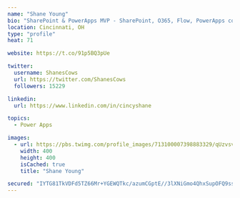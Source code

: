 ```yaml
---
name: "Shane Young"
bio: "SharePoint & PowerApps MVP - SharePoint, O365, Flow, PowerApps consulting? @PowerApps911 | Pure Snark? You found it."
location: Cincinnati, OH
type: "profile"
heat: 71

website: https://t.co/91p5BQ3pUe

twitter:
  username: ShanesCows
  url: https://twitter.com/ShanesCows
  followers: 15229

linkedin:
  url: https://www.linkedin.com/in/cincyshane

topics:
  - Power Apps

images:
  - url: https://pbs.twimg.com/profile_images/713100007398883329/qUzvsvQ3_400x400.jpg
    width: 400
    height: 400
    isCached: true
    title: "Shane Young"

secured: "IYTG81TkVDFd5TZ66Mr+YGEWQTkc/azumCGptE//3lXNiGmo4QhxSupOFQ9ssmG1kNf++e28rEwaDcMAcxSkL/L79oObXs3eG05pq4tqwDux+Wbo4xJ2T17CgFT2uVX2DtL+NCmk0txgdgKbBmjCR5YTGVILp2xfHJmr72QTBtB4IDpHrOEYbi/BslNulLIUqcdbLR9u/hq3+qf4Yzbow9G3I7AUWgcS2ATa8oX2FvKnNGB6rTbHq30oxAqedMqjsFYrwQJKoAP4UpI6pj/PzHVDo0HlbGHMbPjFAux10SOuQHZs26LFErcy9rDbE7l8nB4EdlMa8NobF/cf60KnuveLD4ZloL7BRFj3UT23UnSZFIFlrbCuYXT0KG1WbM3i50qMO3Ed+Ub+gKF8+EV+RwbY33XgbEJTcgJuKNWXdl8=;CoFvEPuGZGXKV9mCTFhrvQ=="
---
```


